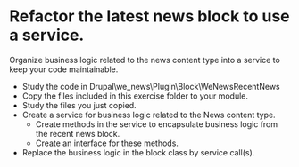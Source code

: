 # Refactor the latest news block to use a service.

Organize business logic related to the news content type into a service to keep
your code maintainable.

- Study the code in Drupal\we_news\Plugin\Block\WeNewsRecentNews
- Copy the files included in this exercise folder to your module.
- Study the files you just copied.
- Create a service for business logic related to the News content type.
  - Create methods in the service to encapsulate business logic from the recent news block.
  - Create an interface for these methods.
- Replace the business logic in the block class by service call(s).
